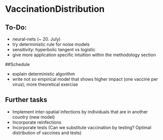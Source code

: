 # VaccinationDistribution


## To-Do:
- neural-nets (~ 20. July)
- try deterministic rule for noise models
- sensitivity: hyperbolic tangent vs logistic
- give more application specific intuition within the methodology section

##Schedule
- explain deterministic algorithm
- write not so empirical model that shows higher impact (one vaccine per virus); more theoretical exercise


## Further tasks 
- Implement inter-spatial infections by individuals that are in another country (new model)
- Incorporate reinfections
- Incorporate tests (Can we substitute vaccination by testing? Optimal distribution of vaccines and tests)
